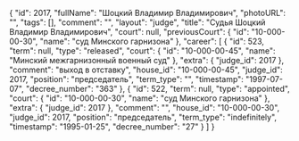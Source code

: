 {
    "id": 2017,
    "fullName": "Шоцкий Владимир Владимирович",
    "photoURL": "",
    "tags": [],
    "comment": "",
    "layout": "judge",
    "title": "Судья Шоцкий Владимир Владимирович",
    "court": null,
    "previousCourt": {
        "id": "10-000-00-30",
        "name": "суд Минского гарнизона"
    },
    "career": [
        {
            "id": 523,
            "term": null,
            "type": "released",
            "court": {
                "id": "10-000-00-45",
                "name": "Минский межгарнизонный военный суд"
            },
            "extra": {
                "judge_id": 2017
            },
            "comment": "выход в отставку",
            "house_id": "10-000-00-45",
            "judge_id": 2017,
            "position": "председатель",
            "term_type": "",
            "timestamp": "1997-07-07",
            "decree_number": "363"
        },
        {
            "id": 522,
            "term": null,
            "type": "appointed",
            "court": {
                "id": "10-000-00-30",
                "name": "суд Минского гарнизона"
            },
            "extra": {
                "judge_id": 2017
            },
            "comment": "",
            "house_id": "10-000-00-30",
            "judge_id": 2017,
            "position": "председатель",
            "term_type": "indefinitely",
            "timestamp": "1995-01-25",
            "decree_number": "27"
        }
    ]
}